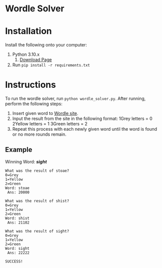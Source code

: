 # Wordle Solver

# Installation
Install the following onto your computer:
1. Python 3.10.x
   1. [Download Page](https://www.python.org/downloads/)
2. Run ```pip install -r requirements.txt```

# Instructions
To run the wordle solver, run ```python wordle_solver.py```. After running, perform the following steps:

1. Insert given word to [Wordle site](https://www.powerlanguage.co.uk/wordle/).
2. Input the result from the site in the following format:
   1Grey letters = 0
   2Yellow letters = 1
   3Green letters = 2
3. Repeat this process with each newly given word until the word is found or no more rounds remain.

## Example
Winning Word: ***sight***
```commandline
What was the result of stoae?
0=Grey
1=Yellow
2=Green
Word: stoae
 Ans: 20000

What was the result of shist?
0=Grey
1=Yellow
2=Green
Word: shist
 Ans: 21102

What was the result of sight?
0=Grey
1=Yellow
2=Green
Word: sight
 Ans: 22222

SUCCESS!
```